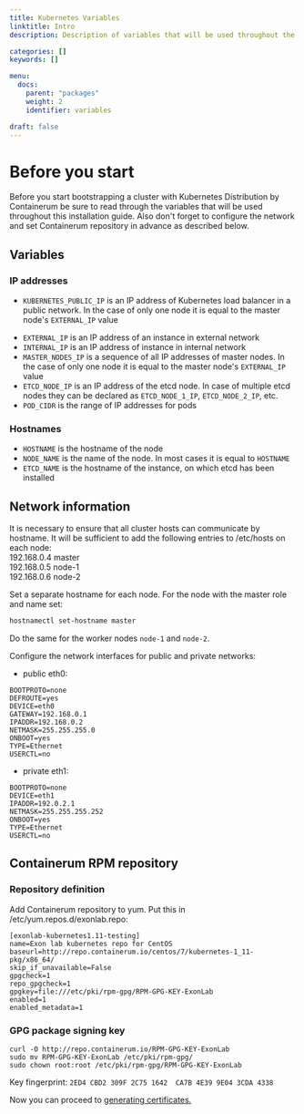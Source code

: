 ```yaml
---
title: Kubernetes Variables
linktitle: Intro
description: Description of variables that will be used throughout the installation and network configuration info.

categories: []
keywords: []

menu:
  docs:
    parent: "packages"
    weight: 2
    identifier: variables

draft: false
---
```


# Before you start
Before you start bootstrapping a cluster with Kubernetes Distribution by Containerum be sure to read through the variables that will be used throughout this installation guide. Also don't forget to configure the network and set Containerum repository in advance as described below.

## Variables  
### IP addresses

- `KUBERNETES_PUBLIC_IP` is an IP address of Kubernetes load balancer in a public network. In the case of only one node it is equal to the master node's `EXTERNAL_IP` value
<!-- - `PUBLIC_IP` is equal to `KUBERNETES_PUBLIC_IP` -->
- `EXTERNAL_IP` is an IP address of an instance in external network
- `INTERNAL_IP` is an IP address of instance in internal network
- `MASTER_NODES_IP` is a sequence of all IP addresses of master nodes. In the case of only one node it is equal to the master node's `EXTERNAL_IP` value
- `ETCD_NODE_IP` is an IP address of the etcd node. In case of multiple etcd nodes they can be declared as `ETCD_NODE_1_IP`, `ETCD_NODE_2_IP`, etc.
- `POD_CIDR` is the range of IP addresses for pods

### Hostnames

- `HOSTNAME` is the hostname of the node
- `NODE_NAME` is the name of the node. In most cases it is equal to `HOSTNAME`
- `ETCD_NAME` is the hostname of the instance, on which etcd has been installed

## Network information

It is necessary to ensure that all cluster hosts can communicate by hostname. It will be sufficient to add the following entries to /etc/hosts on each node:  
192.168.0.4 master  
192.168.0.5 node-1  
192.168.0.6 node-2  

Set a separate hostname for each node. For the node with the master role and name set:
```bash
hostnamectl set-hostname master
```
Do the same for the worker nodes `node-1` and `node-2`.

Configure the network interfaces for public and private networks:

- public eth0:

```
BOOTPROTO=none
DEFROUTE=yes
DEVICE=eth0
GATEWAY=192.168.0.1
IPADDR=192.168.0.2
NETMASK=255.255.255.0
ONBOOT=yes
TYPE=Ethernet
USERCTL=no
```

- private eth1:

```
BOOTPROTO=none
DEVICE=eth1
IPADDR=192.0.2.1
NETMASK=255.255.255.252
ONBOOT=yes
TYPE=Ethernet
USERCTL=no
```

## Containerum RPM repository

### Repository definition

Add Containerum repository to yum. Put this in /etc/yum.repos.d/exonlab.repo:
```
[exonlab-kubernetes1.11-testing]
name=Exon lab kubernetes repo for CentOS
baseurl=http://repo.containerum.io/centos/7/kubernetes-1_11-pkg/x86_64/
skip_if_unavailable=False
gpgcheck=1
repo_gpgcheck=1
gpgkey=file:///etc/pki/rpm-gpg/RPM-GPG-KEY-ExonLab
enabled=1
enabled_metadata=1

```

### GPG package signing key

```
curl -O http://repo.containerum.io/RPM-GPG-KEY-ExonLab
sudo mv RPM-GPG-KEY-ExonLab /etc/pki/rpm-gpg/
sudo chown root:root /etc/pki/rpm-gpg/RPM-GPG-KEY-ExonLab
```

Key fingerprint: `2ED4 CBD2 309F 2C75 1642  CA7B 4E39 9E04 3CDA 4338`

Now you can proceed to [generating certificates.](/installation/packages/2certificates)
